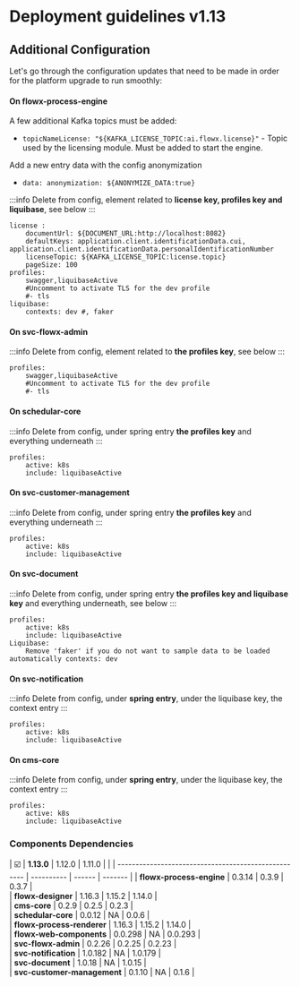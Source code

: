 # Deployment guidelines v1.13

## Additional Configuration

Let's go through the configuration updates that need to be made in order for the platform upgrade to run smoothly:

#### On flowx-process-engine

A few additional Kafka topics must be added:

* `topicNameLicense: "${KAFKA_LICENSE_TOPIC:ai.flowx.license}"` - Topic used by the licensing module. Must be added to start the engine.

Add a new entry data with the config anonymization

* `data: anonymization: ${ANONYMIZE_DATA:true}`

:::info
Delete from config, element related to **license key, profiles key and liquibase**, see below
:::

```
license :
    documentUrl: ${DOCUMENT_URL:http://localhost:8082}
    defaultKeys: application.client.identificationData.cui, application.client.identificationData.personalIdentificationNumber
    licenseTopic: ${KAFKA_LICENSE_TOPIC:license.topic} 
    pageSize: 100
profiles:
    swagger,liquibaseActive
    #Uncomment to activate TLS for the dev profile
    #- tls
liquibase:
    contexts: dev #, faker
```

#### On svc-flowx-admin

:::info
Delete from config, element related to **the profiles key**, see below
:::

```
profiles:
    swagger,liquibaseActive
    #Uncomment to activate TLS for the dev profile
    #- tls
```

#### On schedular-core

:::info
Delete from config, under spring entry **the profiles key** and everything underneath
:::

```
profiles:
    active: k8s
    include: liquibaseActive
```

#### On svc-customer-management

:::info
Delete from config, under spring entry **the profiles key** and everything underneath
:::

```
profiles:
    active: k8s
    include: liquibaseActive
```

#### On svc-document

:::info
Delete from config, under spring entry **the profiles key and liquibase key** and everything underneath, see below
:::

```
profiles:
    active: k8s
    include: liquibaseActive
Liquibase:
    Remove 'faker' if you do not want to sample data to be loaded automatically contexts: dev
```

#### On svc-notification

:::info
Delete from config, under **spring entry**, under the liquibase key, the context entry
:::

```
profiles:
    active: k8s
    include: liquibaseActive
```

#### On cms-core

:::info
Delete from config, under **spring entry**, under the liquibase key, the context entry
:::

```
profiles:
    active: k8s
    include: liquibaseActive
```

###

### Components Dependencies

|                          :ballot_box_with_check:  | **1.13.0** | 1.12.0 | 1.11.0  |   |
| ---------------------------------------------------- | ---------- | ------ | ------- | 
| **flowx-process-engine**                             | 0.3.14     | 0.3.9  | 0.3.7   |   
| **flowx-designer**                                   | 1.16.3     | 1.15.2 | 1.14.0  |   
| **cms-core**                                         | 0.2.9      | 0.2.5  | 0.2.3   |   
| **schedular-core**                                   | 0.0.12     | NA     | 0.0.6   |   
| **flowx-process-renderer**                           | 1.16.3     | 1.15.2 | 1.14.0  |   
| **flowx-web-components**                             | 0.0.298    | NA     | 0.0.293 |   
| **svc-flowx-admin**                                  | 0.2.26     | 0.2.25 | 0.2.23  |  
| **svc-notification**                                 | 1.0.182    | NA     | 1.0.179 |   
| **svc-document**                                     | 1.0.18     | NA     | 1.0.15  |   
| **svc-customer-management**                          | 0.1.10     | NA     | 0.1.6   |   

